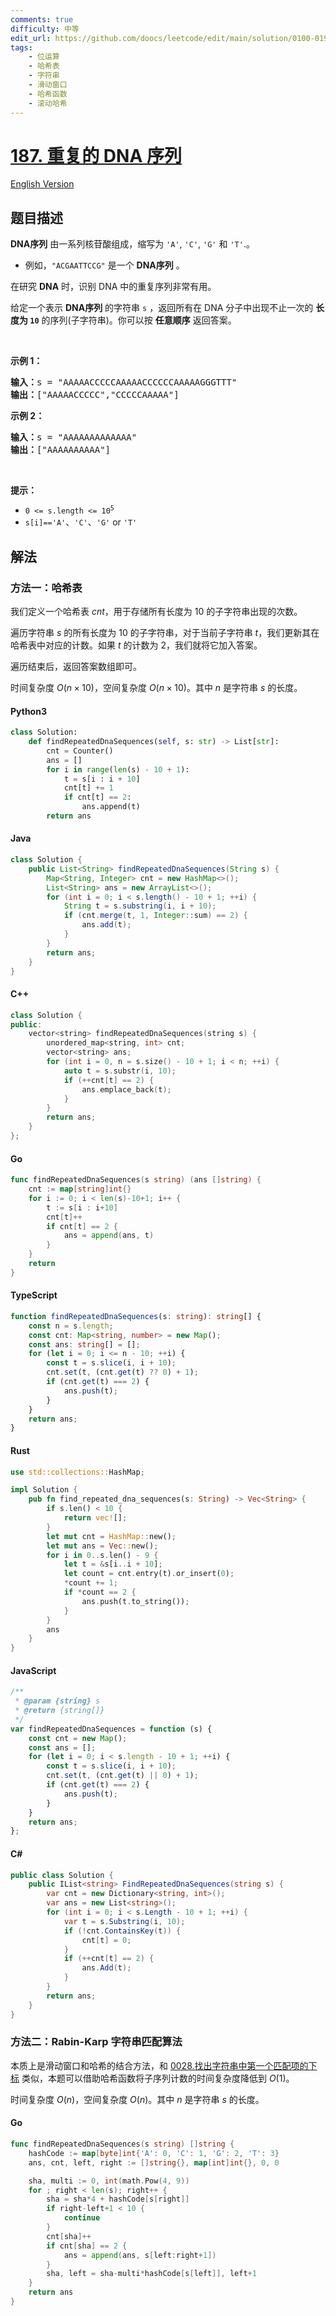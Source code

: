 ```yaml
---
comments: true
difficulty: 中等
edit_url: https://github.com/doocs/leetcode/edit/main/solution/0100-0199/0187.Repeated%20DNA%20Sequences/README.md
tags:
    - 位运算
    - 哈希表
    - 字符串
    - 滑动窗口
    - 哈希函数
    - 滚动哈希
---
```


<!-- problem:start -->

# [187. 重复的 DNA 序列](https://leetcode.cn/problems/repeated-dna-sequences)

[English Version](/solution/0100-0199/0187.Repeated%20DNA%20Sequences/README_EN.md)

## 题目描述

<!-- description:start -->

<p><strong>DNA序列</strong>&nbsp;由一系列核苷酸组成，缩写为<meta charset="UTF-8" />&nbsp;<code>'A'</code>,&nbsp;<code>'C'</code>,&nbsp;<code>'G'</code>&nbsp;和<meta charset="UTF-8" />&nbsp;<code>'T'</code>.。</p>

<ul>
	<li>例如，<meta charset="UTF-8" /><code>"ACGAATTCCG"</code>&nbsp;是一个 <strong>DNA序列</strong> 。</li>
</ul>

<p>在研究 <strong>DNA</strong> 时，识别 DNA 中的重复序列非常有用。</p>

<p>给定一个表示 <strong>DNA序列</strong> 的字符串 <code>s</code> ，返回所有在 DNA 分子中出现不止一次的&nbsp;<strong>长度为&nbsp;<code>10</code></strong>&nbsp;的序列(子字符串)。你可以按 <strong>任意顺序</strong> 返回答案。</p>

<p>&nbsp;</p>

<p><strong>示例 1：</strong></p>

<pre>
<strong>输入：</strong>s = "AAAAACCCCCAAAAACCCCCCAAAAAGGGTTT"
<strong>输出：</strong>["AAAAACCCCC","CCCCCAAAAA"]
</pre>

<p><strong>示例 2：</strong></p>

<pre>
<strong>输入：</strong>s = "AAAAAAAAAAAAA"
<strong>输出：</strong>["AAAAAAAAAA"]
</pre>

<p>&nbsp;</p>

<p><strong>提示：</strong></p>

<ul>
	<li><code>0 &lt;= s.length &lt;= 10<sup>5</sup></code></li>
	<li><code>s[i]</code><code>==</code><code>'A'</code>、<code>'C'</code>、<code>'G'</code>&nbsp;or&nbsp;<code>'T'</code></li>
</ul>

<!-- description:end -->

## 解法

<!-- solution:start -->

### 方法一：哈希表

我们定义一个哈希表 $cnt$，用于存储所有长度为 $10$ 的子字符串出现的次数。

遍历字符串 $s$ 的所有长度为 $10$ 的子字符串，对于当前子字符串 $t$，我们更新其在哈希表中对应的计数。如果 $t$ 的计数为 $2$，我们就将它加入答案。

遍历结束后，返回答案数组即可。

时间复杂度 $O(n \times 10)$，空间复杂度 $O(n \times 10)$。其中 $n$ 是字符串 $s$ 的长度。

<!-- tabs:start -->

#### Python3

```python
class Solution:
    def findRepeatedDnaSequences(self, s: str) -> List[str]:
        cnt = Counter()
        ans = []
        for i in range(len(s) - 10 + 1):
            t = s[i : i + 10]
            cnt[t] += 1
            if cnt[t] == 2:
                ans.append(t)
        return ans
```

#### Java

```java
class Solution {
    public List<String> findRepeatedDnaSequences(String s) {
        Map<String, Integer> cnt = new HashMap<>();
        List<String> ans = new ArrayList<>();
        for (int i = 0; i < s.length() - 10 + 1; ++i) {
            String t = s.substring(i, i + 10);
            if (cnt.merge(t, 1, Integer::sum) == 2) {
                ans.add(t);
            }
        }
        return ans;
    }
}
```

#### C++

```cpp
class Solution {
public:
    vector<string> findRepeatedDnaSequences(string s) {
        unordered_map<string, int> cnt;
        vector<string> ans;
        for (int i = 0, n = s.size() - 10 + 1; i < n; ++i) {
            auto t = s.substr(i, 10);
            if (++cnt[t] == 2) {
                ans.emplace_back(t);
            }
        }
        return ans;
    }
};
```

#### Go

```go
func findRepeatedDnaSequences(s string) (ans []string) {
	cnt := map[string]int{}
	for i := 0; i < len(s)-10+1; i++ {
		t := s[i : i+10]
		cnt[t]++
		if cnt[t] == 2 {
			ans = append(ans, t)
		}
	}
	return
}
```

#### TypeScript

```ts
function findRepeatedDnaSequences(s: string): string[] {
    const n = s.length;
    const cnt: Map<string, number> = new Map();
    const ans: string[] = [];
    for (let i = 0; i <= n - 10; ++i) {
        const t = s.slice(i, i + 10);
        cnt.set(t, (cnt.get(t) ?? 0) + 1);
        if (cnt.get(t) === 2) {
            ans.push(t);
        }
    }
    return ans;
}
```

#### Rust

```rust
use std::collections::HashMap;

impl Solution {
    pub fn find_repeated_dna_sequences(s: String) -> Vec<String> {
        if s.len() < 10 {
            return vec![];
        }
        let mut cnt = HashMap::new();
        let mut ans = Vec::new();
        for i in 0..s.len() - 9 {
            let t = &s[i..i + 10];
            let count = cnt.entry(t).or_insert(0);
            *count += 1;
            if *count == 2 {
                ans.push(t.to_string());
            }
        }
        ans
    }
}
```

#### JavaScript

```js
/**
 * @param {string} s
 * @return {string[]}
 */
var findRepeatedDnaSequences = function (s) {
    const cnt = new Map();
    const ans = [];
    for (let i = 0; i < s.length - 10 + 1; ++i) {
        const t = s.slice(i, i + 10);
        cnt.set(t, (cnt.get(t) || 0) + 1);
        if (cnt.get(t) === 2) {
            ans.push(t);
        }
    }
    return ans;
};
```

#### C#

```cs
public class Solution {
    public IList<string> FindRepeatedDnaSequences(string s) {
        var cnt = new Dictionary<string, int>();
        var ans = new List<string>();
        for (int i = 0; i < s.Length - 10 + 1; ++i) {
            var t = s.Substring(i, 10);
            if (!cnt.ContainsKey(t)) {
                cnt[t] = 0;
            }
            if (++cnt[t] == 2) {
                ans.Add(t);
            }
        }
        return ans;
    }
}
```

<!-- tabs:end -->

<!-- solution:end -->

<!-- solution:start -->

### 方法二：Rabin-Karp 字符串匹配算法

本质上是滑动窗口和哈希的结合方法，和 [0028.找出字符串中第一个匹配项的下标](https://leetcode.cn/problems/find-the-index-of-the-first-occurrence-in-a-string/) 类似，本题可以借助哈希函数将子序列计数的时间复杂度降低到 $O(1)$。

时间复杂度 $O(n)$，空间复杂度 $O(n)$。其中 $n$ 是字符串 $s$ 的长度。

<!-- tabs:start -->

#### Go

```go
func findRepeatedDnaSequences(s string) []string {
	hashCode := map[byte]int{'A': 0, 'C': 1, 'G': 2, 'T': 3}
	ans, cnt, left, right := []string{}, map[int]int{}, 0, 0

	sha, multi := 0, int(math.Pow(4, 9))
	for ; right < len(s); right++ {
		sha = sha*4 + hashCode[s[right]]
		if right-left+1 < 10 {
			continue
		}
		cnt[sha]++
		if cnt[sha] == 2 {
			ans = append(ans, s[left:right+1])
		}
		sha, left = sha-multi*hashCode[s[left]], left+1
	}
	return ans
}
```

<!-- tabs:end -->

<!-- solution:end -->

<!-- problem:end -->
